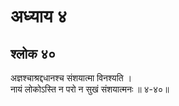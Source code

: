 # अध्याय ४

## श्लोक ४०

अज्ञश्चाश्रद्दधानश्च संशयात्मा विनश्यति ।<br>नायं लोकोऽस्ति न परो न सुखं संशयात्मनः ॥ ४-४०॥<br><br>

